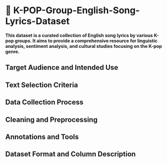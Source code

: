 # 🎵 K-POP-Group-English-Song-Lyrics-Dataset

**This dataset is a curated collection of English song lyrics by various K-pop groups. It aims to provide a comprehensive resource for linguistic analysis, sentiment analysis, and cultural studies focusing on the K-pop genre.**

## Target Audience and Intended Use

## Text Selection Criteria

## Data Collection Process

## Cleaning and Preprocessing

## Annotations and Tools

## Dataset Format and Column Description
